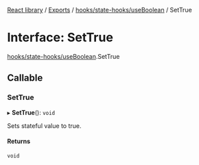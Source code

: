 [React library](../index.md) / [Exports](../modules.md) / [hooks/state-hooks/useBoolean](../modules/hooks_state_hooks_useBoolean.md) / SetTrue

# Interface: SetTrue

[hooks/state-hooks/useBoolean](../modules/hooks_state_hooks_useBoolean.md).SetTrue

## Callable

### SetTrue

▸ **SetTrue**(): `void`

Sets stateful value to true.

#### Returns

`void`
